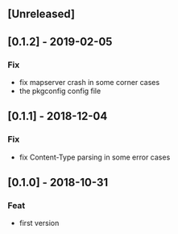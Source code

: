 <a name="unreleased"></a>
## [Unreleased]

<a name="0.1.2"></a>
## [0.1.2] - 2019-02-05
### Fix
- fix mapserver crash in some corner cases
- the pkgconfig config file

<a name="0.1.1"></a>
## [0.1.1] - 2018-12-04
### Fix
- fix Content-Type parsing in some error cases

<a name="0.1.0"></a>
## [0.1.0] - 2018-10-31
### Feat
- first version

